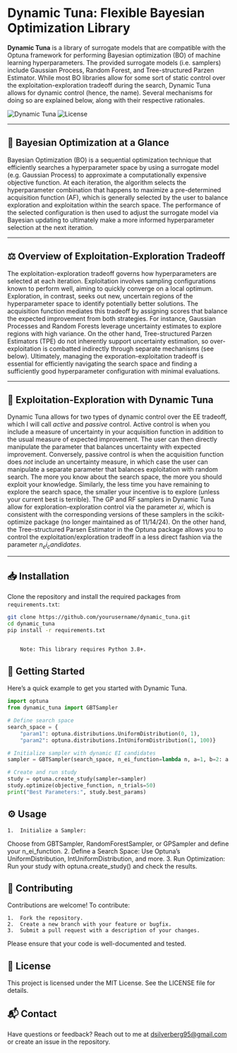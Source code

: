 # Dynamic Tuna: Flexible Bayesian Optimization Library

**Dynamic Tuna** is a library of surrogate models that are compatible with the Optuna framework for performing Bayesian optimization (BO) of machine learning hyperparameters. The provided surrogate models (i.e. samplers) include Gaussian Process, Random Forest, and Tree-structured Parzen Estimator. While most BO libraries allow for some sort of static control over the exploitation-exploration tradeoff during the search, Dynamic Tuna allows for dynamic control (hence, the name). Several mechanisms for doing so are explained below, along with their respective rationales. 

![Dynamic Tuna](https://img.shields.io/badge/bayesian-optimization-blue.svg) ![License](https://img.shields.io/badge/license-MIT-green)

---

## 🔭 Bayesian Optimization at a Glance

Bayesian Optimization (BO) is a sequential optimization technique that efficiently 
searches a hyperparameter space by using a surrogate model (e.g. Gaussian Process)
to approximate a computationally expensive objective function. At each iteration, the algorithm selects the hyperparameter combination 
that happens to maximize a pre-determined acquisition function (AF), which is generally selected by the user to balance exploration and exploitation 
within the search space. The performance of the selected configuration is then used to adjust the surrogate model via Bayesian updating to ultimately
make a more informed hyperparameter selection at the next iteration. 


---

## ⚖️ Overview of Exploitation-Exploration Tradeoff

The exploitation-exploration tradeoff governs how hyperparameters 
are selected at each iteration. Exploitation involves sampling configurations known to perform 
well, aiming to quickly converge on a local optimum. Exploration, in contrast, seeks out new, 
uncertain regions of the hyperparameter space to identify potentially better solutions. The 
acquisition function mediates this tradeoff by assigning scores that balance the expected 
improvement from both strategies. For instance, Gaussian Processes and Random Forests leverage 
uncertainty estimates to explore regions with high variance. On the other hand, Tree-structured 
Parzen Estimators (TPE) do not inherently support uncertainty estimation, so over-exploitation 
is combatted indirectly through separate mechanisms (see below). Ultimately, managing the 
exporation-exploitation tradeoff is essential for efficiently navigating the search space and 
finding a sufficiently good hyperparameter configuration with minimal evaluations.

---

## 🧠 Exploitation-Exploration with Dynamic Tuna

Dynamic Tuna allows for two types of dynamic control over the EE tradeoff, which I will 
call *active* and *passive* control. Active control is when you include a measure of 
uncertainty in your acquisition function in addition to the usual measure of expected 
improvement. The user can then directly manipulate the parameter that balances uncertainty 
with expected improvement. Conversely, passive control is when the acquisition function 
does *not* include an uncertainty measure, in which case the user can manipulate a separate 
parameter that balances exploitation with random search. The more you know about the search 
space, the more you should exploit your knowledge. Similarly, the less time you have 
remaining to explore the search space, the smaller your incentive is to explore (unless your 
current best is terrible). The GP and RF samplers in Dynamic Tuna allow for exploration-exploration 
control via the parameter $xi$, which is consistent with the corresponding versions of these 
samplers in the scikit-optimize package (no longer maintained as of 11/14/24). On the other 
hand, the Tree-structured Parsen Estimator in the Optuna package allows you to control the 
exploitation/exploration tradeoff in a less direct fashion via the parameter $n_ei_candidates$. 





---

## 📥 Installation

Clone the repository and install the required packages from `requirements.txt`:

```bash
git clone https://github.com/yourusername/dynamic_tuna.git
cd dynamic_tuna
pip install -r requirements.txt


	Note: This library requires Python 3.8+.
```
## 🚀 Getting Started
Here’s a quick example to get you started with Dynamic Tuna.

```python
import optuna
from dynamic_tuna import GBTSampler

# Define search space
search_space = {
    "param1": optuna.distributions.UniformDistribution(0, 1),
    "param2": optuna.distributions.IntUniformDistribution(1, 100)}

# Initialize sampler with dynamic EI candidates
sampler = GBTSampler(search_space, n_ei_function=lambda n, a=1, b=2: a * n + b)

# Create and run study
study = optuna.create_study(sampler=sampler)
study.optimize(objective_function, n_trials=50)
print("Best Parameters:", study.best_params)
```
## ⚙️ Usage

	1.	Initialize a Sampler:
Choose from GBTSampler, RandomForestSampler, or GPSampler and define your n_ei_function.
	2.	Define a Search Space:
Use Optuna’s UniformDistribution, IntUniformDistribution, and more.
	3.	Run Optimization:
Run your study with optuna.create_study() and check the results.

## 🔧 Contributing

Contributions are welcome! To contribute:

	1.	Fork the repository.
	2.	Create a new branch with your feature or bugfix.
	3.	Submit a pull request with a description of your changes.

Please ensure that your code is well-documented and tested.

## 📜 License

This project is licensed under the MIT License. See the LICENSE file for details.

## 📬 Contact

Have questions or feedback? Reach out to me at dsilverberg95@gmail.com or create an issue in the repository.

